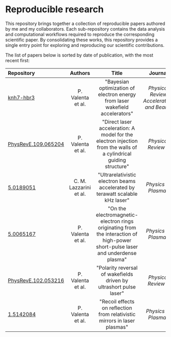 # Reproducible research

This repository brings together a collection of reproducible papers authored by me and my collaborators. Each sub-repository contains the data analysis and computational workflows required to reproduce the corresponding scientific paper. By consolidating these works, this repository provides a single entry point for exploring and reproducing our scientific contributions.

The list of papers below is sorted by date of publication, with the most recent first:

| Repository | Authors | Title | Journal | Volume | Page | Year |
|:-|:-:|:-:|:-:|:-:|:-:|:-:|
| [knh7-hbr3](https://github.com/valenpe7/knh7-hbr3) | P. Valenta et al. | "Bayesian optimization of electron energy from laser wakefield accelerators" | *Physical Review Accelerators and Beams* | **28** | 094601 | 2025 |
| [PhysRevE.109.065204](https://github.com/valenpe7/PhysRevE.109.065204) | P. Valenta et al. | "Direct laser acceleration: A model for the electron injection from the walls of a cylindrical guiding structure" | *Physical Review E* | **109** | 065204 | 2024 |
| [5.0189051](https://github.com/valenpe7/5.0189051) | C. M. Lazzarini et al. | "Ultrarelativistic electron beams accelerated by terawatt scalable kHz laser" | *Physics of Plasmas* | **31** | 030703 | 2024 |
| [5.0065167](https://github.com/valenpe7/5.0065167) | P. Valenta et al. | "On the electromagnetic-electron rings originating from the interaction of high-power short-pulse laser and underdense plasma" | *Physics of Plasmas* | **28** | 122104 | 2021 |
| [PhysRevE.102.053216](https://github.com/valenpe7/PhysRevE.102.053216) | P. Valenta et al. | "Polarity reversal of wakefields driven by ultrashort pulse laser" | *Physical Review E* | **102** | 053216 | 2020 |
| [1.5142084](https://github.com/valenpe7/1.5142084) | P. Valenta et al. | "Recoil effects on reflection from relativistic mirrors in laser plasmas" | *Physics of Plasmas* | **27** | 032109 | 2020 |
